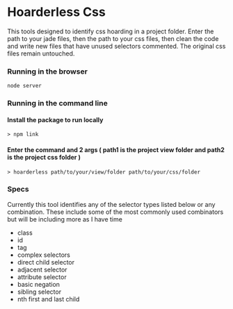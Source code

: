 # Hoarderless Css
This tools designed to identify css hoarding in a project folder. Enter the path to your jade files, then the path to your css files, then clean the code and write new files that have unused selectors commented. The original css files remain untouched.

### Running in the browser

    node server

### Running in the command line
#### Install the package to run locally
    > npm link

#### Enter the command and 2 args ( path1 is the project view folder and path2 is the project css folder )
    > hoarderless path/to/your/view/folder path/to/your/css/folder

### Specs
Currently this tool identifies any of the selector types listed below or any combination. These include some of the most commonly used combinators but will be including more as I have time
* class
* id
* tag
* complex selectors
* direct child selector
* adjacent selector
* attribute selector
* basic negation
* sibling selector
* nth first and last child


